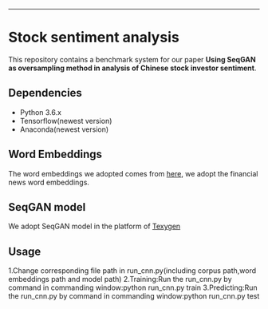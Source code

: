 ---
# Stock sentiment analysis
This repository contains a benchmark system for our paper <b>Using SeqGAN as oversampling method in analysis of Chinese stock investor sentiment</b>.

## Dependencies
- Python 3.6.x
- Tensorflow(newest version)
- Anaconda(newest version)


## Word Embeddings
The word embeddings we adopted comes from [here](https://github.com/Embedding/Chinese-Word-Vectors), we adopt the financial news word embeddings.

## SeqGAN model
We adopt SeqGAN model in the platform of [Texygen](https://github.com/geek-ai/Texygen)


## Usage
1.Change corresponding file path in run_cnn.py(including corpus path,word embeddings path and model path)
2.Training:Run the run_cnn.py by command in commanding window:python run_cnn.py train 
3.Predicting:Run the run_cnn.py by command in commanding window:python run_cnn.py test

